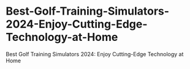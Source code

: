 # Best-Golf-Training-Simulators-2024-Enjoy-Cutting-Edge-Technology-at-Home
Best Golf Training Simulators 2024: Enjoy Cutting-Edge Technology at Home
